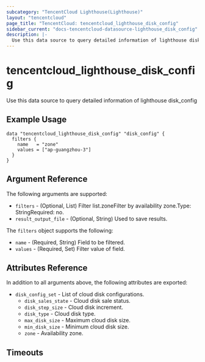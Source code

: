 ```yaml
---
subcategory: "TencentCloud Lighthouse(Lighthouse)"
layout: "tencentcloud"
page_title: "TencentCloud: tencentcloud_lighthouse_disk_config"
sidebar_current: "docs-tencentcloud-datasource-lighthouse_disk_config"
description: |-
  Use this data source to query detailed information of lighthouse disk_config
---
```


# tencentcloud_lighthouse_disk_config

Use this data source to query detailed information of lighthouse disk_config

## Example Usage

```hcl
data "tencentcloud_lighthouse_disk_config" "disk_config" {
  filters {
    name   = "zone"
    values = ["ap-guangzhou-3"]
  }
}
```

## Argument Reference

The following arguments are supported:

* `filters` - (Optional, List) Filter list.zoneFilter by availability zone.Type: StringRequired: no.
* `result_output_file` - (Optional, String) Used to save results.

The `filters` object supports the following:

* `name` - (Required, String) Field to be filtered.
* `values` - (Required, Set) Filter value of field.

## Attributes Reference

In addition to all arguments above, the following attributes are exported:

* `disk_config_set` - List of cloud disk configurations.
  * `disk_sales_state` - Cloud disk sale status.
  * `disk_step_size` - Cloud disk increment.
  * `disk_type` - Cloud disk type.
  * `max_disk_size` - Maximum cloud disk size.
  * `min_disk_size` - Minimum cloud disk size.
  * `zone` - Availability zone.


## Timeouts

<no value>


